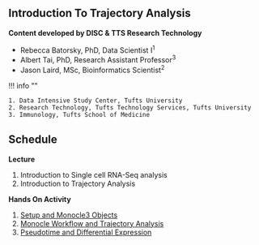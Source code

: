 ## Introduction To Trajectory Analysis 

**Content developed by DISC & TTS Research Technology**

- Rebecca Batorsky, PhD, Data Scientist I<sup>1</sup>
- Albert Tai, PhD, Research Assistant Professor<sup>3</sup> 
- Jason Laird, MSc, Bioinformatics Scientist<sup>2</sup>

!!! info ""

    1. Data Intensive Study Center, Tufts University
    2. Research Technology, Tufts Technology Services, Tufts University
    3. Immunology, Tufts School of Medicine

## Schedule

**Lecture**

1. Introduction to Single cell RNA-Seq analysis
2. Introduction to Trajectory Analysis

**Hands On Activity**

1. [Setup and Monocle3 Objects](01_setup_and_monocle.md) 
2. [Monocle Workflow and Trajectory Analysis](02_monocle_setup_and_trajectory_analysis.md)
3. [Pseudotime and Differential Expression](03_pseudotime_and_differential_expression.md)

